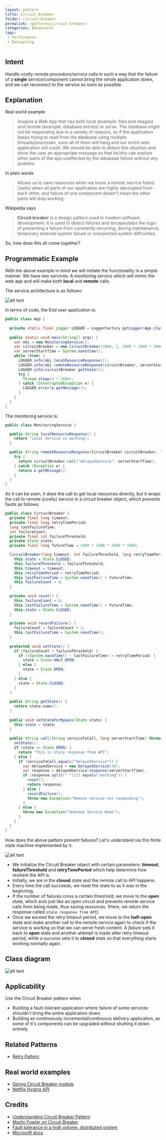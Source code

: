 ```yaml
---
layout: pattern
title: Circuit Breaker
folder: circuit-breaker
permalink: /patterns/circuit-breaker/
categories: Behavioral
tags:
 - Performance
 - Decoupling
---
```


## Intent

Handle costly remote *procedure/service* calls in such a way that the failure of a **single** service/component cannot bring the whole application down, and we can reconnect to the service as soon as possible.

## Explanation

Real world example

> Imagine a Web App that has both local (example: files and images) and remote (example: database entries) to serve. The database might not be responding due to a variety of reasons, so if the application keeps trying to read from the database using multiple threads/processes, soon all of them will hang and our entire web application will crash. We should be able to detect this situation and show the user an appropriate message so that he/she can explore other parts of the app unaffected by the database failure without any problem. 

In plain words

> Allows us to save resources when we know a remote service failed. Useful when all parts of our application are highly decoupled from each other, and failure of one component doesn't mean the other parts will stop working.

Wikipedia says

> **Circuit breaker** is a design pattern used in modern software development. It is used to detect failures and encapsulates the logic of preventing a failure from constantly recurring, during maintenance, temporary external system failure or unexpected system difficulties.

So, how does this all come together?

## Programmatic Example
With the above example in mind we will imitate the functionality in a simple manner. We have two services: A *monitoring service* which will mimic the web app and will make both **local** and **remote** calls.

The service architecture is as follows:

![alt text](./etc/ServiceDiagram.PNG "Service Diagram")

In terms of code, the End user application is:

```java
public class App {
   
  private static final Logger LOGGER = LoggerFactory.getLogger(App.class);
    
  public static void main(String[] args) {
    var obj = new MonitoringService();
    var circuitBreaker = new CircuitBreaker(3000, 1, 2000 * 1000 * 1000); 
    var serverStartTime = System.nanoTime();
    while (true) {
      LOGGER.info(obj.localResourceResponse());
      LOGGER.info(obj.remoteResourceResponse(circuitBreaker, serverStartTime));
      LOGGER.info(circuitBreaker.getState());
      try {
        Thread.sleep(5 * 1000); 
      } catch (InterruptedException e) {
        LOGGER.error(e.getMessage());
      }
    }
  }
}
```

The monitoring service is: 

``` java
public class MonitoringService {

  public String localResourceResponse() {
    return "Local Service is working";
  }

  public String remoteResourceResponse(CircuitBreaker circuitBreaker, long serverStartTime) {
    try {
      return circuitBreaker.call("delayedService", serverStartTime);
    } catch (Exception e) {
      return e.getMessage();
    }
  }
}
```
As it can be seen, it does the call to get local resources directly, but it wraps the call to remote (costly) service in a circuit breaker object, which prevents faults as follows:

```java
public class CircuitBreaker {
  private final long timeout;
  private final long retryTimePeriod;
  long lastFailureTime;
  int failureCount;
  private final int failureThreshold;
  private State state;
  private final long futureTime = 1000 * 1000 * 1000 * 1000;

  CircuitBreaker(long timeout, int failureThreshold, long retryTimePeriod) {
    this.state = State.CLOSED;
    this.failureThreshold = failureThreshold;
    this.timeout = timeout;
    this.retryTimePeriod = retryTimePeriod;
    this.lastFailureTime = System.nanoTime() + futureTime;
    this.failureCount = 0;
  }
    
  private void reset() {
    this.failureCount = 0;
    this.lastFailureTime = System.nanoTime() + futureTime; 
    this.state = State.CLOSED;
  }

  private void recordFailure() {
    failureCount = failureCount + 1;
    this.lastFailureTime = System.nanoTime();
  }
    
  protected void setState() {
    if (failureCount > failureThreshold) { 
      if ((System.nanoTime() - lastFailureTime) > retryTimePeriod) {
        state = State.HALF_OPEN;
      } else {
        state = State.OPEN;
      }
    } else {
      state = State.CLOSED;
    }
  }
    
  public String getState() {
    return state.name();
  }
  
  public void setStateForBypass(State state) {
    this.state = state;
  }
   
  public String call(String serviceToCall, long serverStartTime) throws Exception {
    setState();
    if (state == State.OPEN) {
      return "This is stale response from API";
    } else {
      if (serviceToCall.equals("delayedService")) {
        var delayedService = new DelayedService(20);
        var response = delayedService.response(serverStartTime);
        if (response.split(" ")[3].equals("working")) {
          reset();
          return response;
        } else {
          recordFailure();
          throw new Exception("Remote service not responding");
        }
      } else {
        throw new Exception("Unknown Service Name");
      }
    }
  }
}
```

How does the above pattern prevent failures? Let's understand via this finite state machine implemented by it.

![alt text](./etc/StateDiagram.PNG "State Diagram")

- We initialize the Circuit Breaker object with certain parameters: **timeout**, **failureThreshold** and **retryTimePeriod** which help determine how resilient the API is.
- Initially, we are in the **closed** state and the remote call to API happens.
- Every time the call succeeds, we reset the state to as it was in the beginning.
- If the number of failures cross a certain threshold, we move to the **open** state, which acts just like an open circuit and prevents remote service calls from being made, thus saving resources. (Here, we return the response called ```stale response from API```)
- Once we exceed the retry timeout period, we move to the **half-open** state and make another call to the remote service again to check if the service is working so that we can serve fresh content. A *failure* sets it back to **open** state and another attempt is made after retry timeout period, while a *success* sets it to **closed** state so that everything starts working normally again. 

## Class diagram
![alt text](./etc/circuit-breaker.urm.png "Circuit Breaker class diagram")

## Applicability
Use the Circuit Breaker pattern when

- Building a fault-tolerant application where failure of some services shouldn't bring the entire application down.
- Building an continuously incremental/continuous delivery application, as some of it's components can be upgraded without shutting it down entirely.

## Related Patterns

- [Retry Pattern](https://github.com/iluwatar/java-design-patterns/tree/master/retry)

## Real world examples

* [Spring Circuit Breaker module](https://spring.io/guides/gs/circuit-breaker)
* [Netflix Hystrix API](https://github.com/Netflix/Hystrix)

## Credits

* [Understanding Circuit Breaker Pattern](https://itnext.io/understand-circuitbreaker-design-pattern-with-simple-practical-example-92a752615b42)
* [Martin Fowler on Circuit Breaker](https://martinfowler.com/bliki/CircuitBreaker.html)
* [Fault tolerance in a high volume, distributed system](https://medium.com/netflix-techblog/fault-tolerance-in-a-high-volume-distributed-system-91ab4faae74a)
* [Microsoft docs](https://docs.microsoft.com/en-us/azure/architecture/patterns/circuit-breaker)

